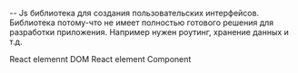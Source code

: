 -- Js библиотека для создания пользовательских интерфейсов.
Библиотека потому-что не имеет полностью готового решения для разработки приложения. Например нужен роутинг, хранение данных и т.д.

React elemennt DOM
React element Component

